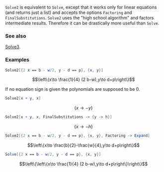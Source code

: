 `Solve2` is equivalent to `Solve`, except that it works only for linear equations (and returns just a list) and accepts the options `Factoring` and `FinalSubstitutions`. `Solve2` uses the "high school algorithm" and factors intermediate results. Therefore it can be drastically more useful than `Solve`.

### See also

[Solve3](Solve3).

### Examples

```mathematica
Solve2[{2 x == b - w/2, y - d == p}, {x, y}]
```

$$\left\{x\to \frac{1}{4} (2 b-w),y\to d+p\right\}$$

If no equation sign is given the polynomials are supposed to be $0$.

```mathematica
Solve2[x + y, x]
```

$$\{x\to -y\}$$

```mathematica
Solve2[x + y, x, FinalSubstitutions -> {y -> h}]
```

$$\{x\to -h\}$$

```mathematica
Solve2[{2 x == b - w/2, y - d == p}, {x, y}, Factoring -> Expand]
```

$$\left\{x\to \frac{b}{2}-\frac{w}{4},y\to d+p\right\}$$

```mathematica
Solve[{2 x == b - w/2, y - d == p}, {x, y}]
```

$$\left\{\left\{x\to \frac{1}{4} (2 b-w),y\to d+p\right\}\right\}$$